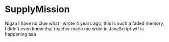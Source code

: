 # SupplyMission

Nigaa I have no clue what I wrote 4 years ago, this is such a faded memory, I didn't even know that teacher made me write in JavaScript wtf is happening aaa
